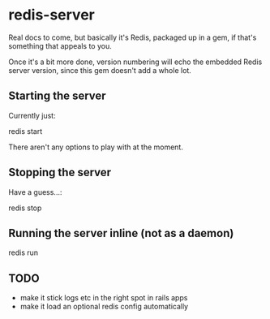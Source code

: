 redis-server
============

Real docs to come, but basically it's Redis, packaged up in a gem, if that's something that appeals to you.

Once it's a bit more done, version numbering will echo the embedded Redis server version, since this gem doesn't add a whole lot.

Starting the server
-------------------

Currently just:

  redis start

There aren't any options to play with at the moment.

Stopping the server
-------------------

Have a guess...:

  redis stop

Running the server inline (not as a daemon)
-------------------------------------------

  redis run

TODO
----

  - make it stick logs etc in the right spot in rails apps
  - make it load an optional redis config automatically
